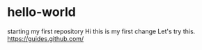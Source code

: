 # hello-world
starting my first repository
Hi this is my first change
Let's try this.
https://guides.github.com/
